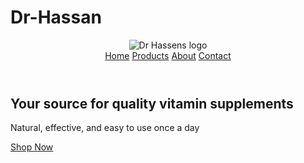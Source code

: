 # Dr-Hassan
<!DOCTYPE html>
<html lang="en">
<head>
  <meta charset="UTF-8">
  <title>Dr Hassens</title>
  <link rel="stylesheet" href="style.css">
</head>
<body>
  <header>
    <img src="logo.png" alt="Dr Hassens logo">
    <nav>
      <a href="index.html">Home</a>
      <a href="products.html">Products</a>
      <a href="about.html">About</a>
      <a href="contact.html">Contact</a>
    </nav>
  </header>
  <section class="hero">
    <h1>Your source for quality vitamin supplements</h1>
    <p>Natural, effective, and easy to use once a day</p>
    <a href="products.html" class="btn">Shop Now</a>
  </section>
</body>
</html>

